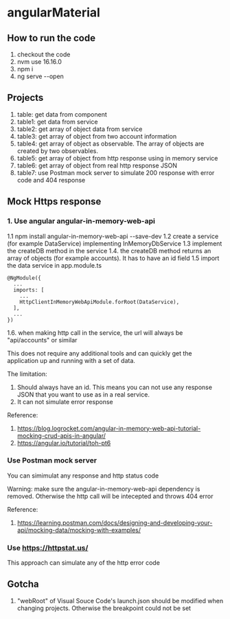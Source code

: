 # angularMaterial

## How to run the code
1. checkout the code
2. nvm use 16.16.0
3. npm i
4. ng serve --open

## Projects
1. table: get data from component
2. table1: get data from service
3. table2: get array of object data from service
4. table3: get array of object from two account information
5. table4: get array of object as observable. The array of objects are created by two observables.
6. table5: get array of object from http response using in memory service
7. table6: get array of object from real http response JSON
8. table7: use Postman mock server to simulate 200 response with error code and 404 response

## Mock Https response
### 1. Use angular angular-in-memory-web-api
1.1 npm install angular-in-memory-web-api --save-dev
1.2 create a service (for example DataService) implementing InMemoryDbService
1.3 implement the createDB method in the service
1.4. the createDB method returns an array of objects (for example accounts). It has to have an id field
1.5  import the data service in app.module.ts
```
@NgModule({
  ...
  imports: [
    ...
    HttpClientInMemoryWebApiModule.forRoot(DataService),
  ],
  ...
})
```
1.6. when making http call in the service, the url will always be "api/accounts" or similar

This does not require any additional tools and can quickly get the application up and running with a set of data. 

The limitation:
1. Should always have an id. This means you can not use any response JSON that you want to use as in a real service.
2. It can not simulate error response

Reference: 
1. https://blog.logrocket.com/angular-in-memory-web-api-tutorial-mocking-crud-apis-in-angular/
2. https://angular.io/tutorial/toh-pt6

### Use Postman mock server

You can simimulat any response and http status code

Warning: make sure the angular-in-memory-web-api dependency is removed. Otherwise the http call will be intecepted and throws 404 error

Reference:
1. https://learning.postman.com/docs/designing-and-developing-your-api/mocking-data/mocking-with-examples/

### Use https://httpstat.us/
This approach can simulate any of the http error code

## Gotcha
1. "webRoot" of Visual Souce Code's launch.json should be modified when changing projects. Otherwise the breakpoint could not be set
